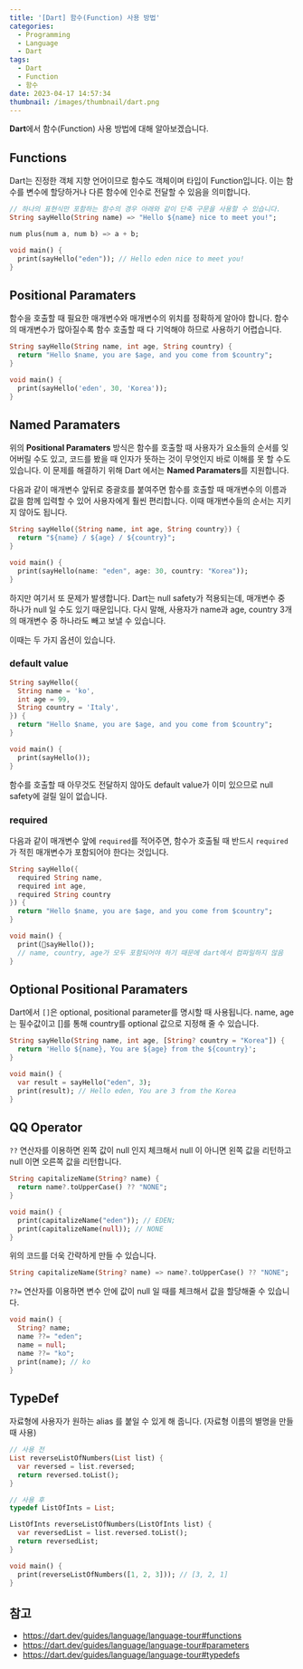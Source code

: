 ```yaml
---
title: '[Dart] 함수(Function) 사용 방법'
categories:
  - Programming
  - Language
  - Dart
tags:
  - Dart
  - Function
  - 함수
date: 2023-04-17 14:57:34
thumbnail: /images/thumbnail/dart.png
---
```


**Dart**에서 함수(Function) 사용 방법에 대해 알아보겠습니다.

## Functions

Dart는 진정한 객체 지향 언어이므로 함수도 객체이며 타입이 Function입니다. 이는 함수를 변수에 할당하거나 다른 함수에 인수로 전달할 수 있음을 의미합니다.

```dart
// 하나의 표현식만 포함하는 함수의 경우 아래와 같이 단축 구문을 사용할 수 있습니다.
String sayHello(String name) => "Hello ${name} nice to meet you!";

num plus(num a, num b) => a + b;

void main() {
  print(sayHello("eden")); // Hello eden nice to meet you!
}
```

## Positional Paramaters

함수을 호출할 때 필요한 매개변수와 매개변수의 위치를 정확하게 알아야 합니다. 함수의 매개변수가 많아질수록 함수 호출할 때 다 기억해야 하므로 사용하기 어렵습니다.

```dart
String sayHello(String name, int age, String country) {
  return "Hello $name, you are $age, and you come from $country";
}

void main() {
  print(sayHello('eden', 30, 'Korea'));
}
```

## Named Paramaters

위의 **Positional Paramaters** 방식은 함수를 호출할 때 사용자가 요소들의 순서를 잊어버릴 수도 있고, 코드를 봤을 때 인자가 뜻하는 것이 무엇인지 바로 이해를 못 할 수도 있습니다. 이 문제를 해결하기 위해 Dart 에서는 **Named Paramaters**를 지원합니다.

다음과 같이 매개변수 앞뒤로 중괄호를 붙여주면 함수를 호출할 때 매개변수의 이름과 값을 함께 입력할 수 있어 사용자에게 훨씬 편리합니다. 이때 매개변수들의 순서는 지키지 않아도 됩니다.

```dart
String sayHello({String name, int age, String country}) {
  return "${name} / ${age} / ${country}";
}

void main() {
  print(sayHello(name: "eden", age: 30, country: "Korea"));
}
```

하지만 여기서 또 문제가 발생합니다. Dart는 null safety가 적용되는데, 매개변수 중 하나가 null 일 수도 있기 때문입니다. 다시 말해, 사용자가 name과 age, country 3개의 매개변수 중 하나라도 빼고 보낼 수 있습니다.

이때는 두 가지 옵션이 있습니다.

### default value

```dart
String sayHello({
  String name = 'ko',
  int age = 99,
  String country = 'Italy',
}) {
  return "Hello $name, you are $age, and you come from $country";
}

void main() {
  print(sayHello());
}
```

함수를 호출할 때 아무것도 전달하지 않아도 default value가 이미 있으므로 null safety에 걸릴 일이 없습니다.

### required

다음과 같이 매개변수 앞에 `required`를 적어주면, 함수가 호출될 때 반드시 `required`가 적힌 매개변수가 포함되어야 한다는 것입니다.

```dart
String sayHello({
  required String name,
  required int age,
  required String country
}) {
  return "Hello $name, you are $age, and you come from $country";
}

void main() {
  print(🚫sayHello());
  // name, country, age가 모두 포함되어야 하기 때문에 dart에서 컴파일하지 않음
}
```

## Optional Positional Paramaters

Dart에서 `[]`은 optional, positional parameter를 명시할 때 사용됩니다.
name, age 는 필수값이고 []를 통해 country를 optional 값으로 지정해 줄 수 있습니다.

```dart
String sayHello(String name, int age, [String? country = "Korea"]) {
  return 'Hello ${name}, You are ${age} from the ${country}';
}

void main() {
  var result = sayHello("eden", 3);
  print(result); // Hello eden, You are 3 from the Korea
}
```

## QQ Operator

`??` 연산자를 이용하면 왼쪽 값이 null 인지 체크해서 null 이 아니면 왼쪽 값을 리턴하고 null 이면 오른쪽 값을 리턴합니다.

```dart
String capitalizeName(String? name) {
  return name?.toUpperCase() ?? "NONE";
}

void main() {
  print(capitalizeName("eden")); // EDEN;
  print(capitalizeName(null)); // NONE
}
```

위의 코드를 더욱 간략하게 만들 수 있습니다.

```dart
String capitalizeName(String? name) => name?.toUpperCase() ?? "NONE";
```

`??=` 연산자를 이용하면 변수 안에 값이 null 일 때를 체크해서 값을 할당해줄 수 있습니다.

```dart
void main() {
  String? name;
  name ??= "eden";
  name = null;
  name ??= "ko";
  print(name); // ko
}
```

## TypeDef

자료형에 사용자가 원하는 alias 를 붙일 수 있게 해 줍니다. (자료형 이름의 별명을 만들 때 사용)

```dart
// 사용 전
List reverseListOfNumbers(List list) {
  var reversed = list.reversed;
  return reversed.toList();
}
```

```dart
// 사용 후
typedef ListOfInts = List;

ListOfInts reverseListOfNumbers(ListOfInts list) {
  var reversedList = list.reversed.toList();
  return reversedList;
}

void main() {
  print(reverseListOfNumbers([1, 2, 3])); // [3, 2, 1]
}
```

## 참고

- https://dart.dev/guides/language/language-tour#functions
- https://dart.dev/guides/language/language-tour#parameters
- https://dart.dev/guides/language/language-tour#typedefs
